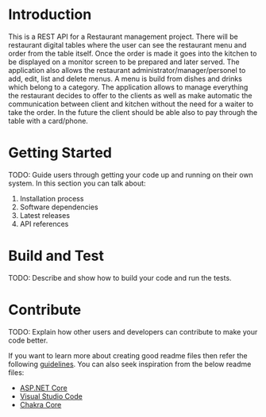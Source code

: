 # Introduction 
This is a REST API for a Restaurant management project. There will be restaurant digital tables where the user can see the restaurant menu and order from the table itself. Once the order is made it goes into the kitchen to be displayed on a monitor screen to be prepared and later served. The application also allows the restaurant administrator/manager/personel to add, edit, list and delete menus. A menu is build from dishes and drinks which belong to a category. The application allows to manage everything the restaurant decides to offer to the clients as well as make automatic the communication between client and kitchen without the need for a waiter to take the order. In the future the client should be able also to pay through the table with a card/phone.

# Getting Started
TODO: Guide users through getting your code up and running on their own system. In this section you can talk about:
1.	Installation process
2.	Software dependencies
3.	Latest releases
4.	API references

# Build and Test
TODO: Describe and show how to build your code and run the tests. 

# Contribute
TODO: Explain how other users and developers can contribute to make your code better. 

If you want to learn more about creating good readme files then refer the following [guidelines](https://docs.microsoft.com/en-us/azure/devops/repos/git/create-a-readme?view=azure-devops). You can also seek inspiration from the below readme files:
- [ASP.NET Core](https://github.com/aspnet/Home)
- [Visual Studio Code](https://github.com/Microsoft/vscode)
- [Chakra Core](https://github.com/Microsoft/ChakraCore)
